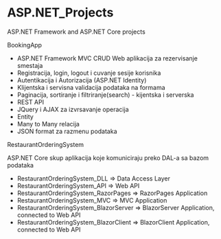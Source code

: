 # ASP.NET_Projects
ASP.NET Framework and ASP.NET Core projects

BookingApp
- ASP.NET Framework MVC CRUD Web aplikacija za rezervisanje smestaja
- Registracija, login, logout i cuvanje sesije korisnika
- Autentikacija i Autorizacija (ASP.NET Identity)
- Klijentska i servisna validacija podataka na formama
- Paginacija, sortiranje i filtriranje(search) - kijentska i serverska
- REST API
- JQuery i AJAX za izvrsavanje operacija 
- Entity
- Many to Many relacija
- JSON format za razmenu podataka



RestaurantOrderingSystem

ASP.NET Core skup aplikacija koje komuniciraju preko DAL-a sa bazom podataka

- RestaurantOrderingSystem_DLL => Data Access Layer 
- RestaurantOrderingSystem_API => Web API
- RestaurantOrderingSystem_RazorPages => RazorPages Application
- RestaurantOrderingSystem_MVC => MVC Application
- RestaurantOrderingSystem_BlazorServer => BlazorServer Application, connected to Web API
- RestaurantOrderingSystem_BlazorClient => BlazorClient Application, connected to Web API
